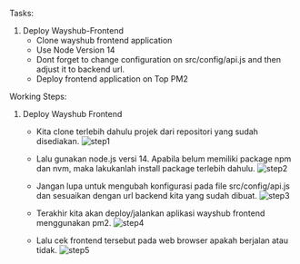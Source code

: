 Tasks:
1. Deploy Wayshub-Frontend
   - Clone wayshub frontend application
   - Use Node Version 14
   - Dont forget to change configuration on src/config/api.js and then adjust it to backend url.
   - Deploy frontend application on Top PM2


Working Steps:
1. Deploy Wayshub Frontend
   - Kita clone terlebih dahulu projek dari repositori yang sudah disediakan.
     ![step1](https://github.com/user-attachments/assets/19bbcfba-035c-4b64-86f9-62ef56631df8)

   - Lalu gunakan node.js versi 14. Apabila belum memiliki package npm dan nvm, maka lakukanlah install package terlebih dahulu.
     ![step2](https://github.com/user-attachments/assets/713b5cfa-9ed4-4057-b185-27881763be2a)

   - Jangan lupa untuk mengubah konfigurasi pada file src/config/api.js dan sesuaikan dengan url backend kita yang sudah dibuat.
     ![step3](https://github.com/user-attachments/assets/1794744f-b266-47c7-ac4a-ad47ebeb122b)

   - Terakhir kita akan deploy/jalankan aplikasi wayshub frontend menggunakan pm2.
     ![step4](https://github.com/user-attachments/assets/70fb1c65-9e9d-4b6f-9cf8-a67665db1c86)

   - Lalu cek frontend tersebut pada web browser apakah berjalan atau tidak.
     ![step5](https://github.com/user-attachments/assets/8b00821d-0476-44e7-8799-6ac5f165ec39)
